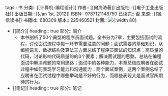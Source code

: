 tags:: 书
分类:: [[计算机-编程设计]]
作者:: [[何海涛著]]
出版社:: [[电子工业出版社]]
出版日期:: [[Jan 1st, 2012]]
ISBN:: 9787121148750
已读完:: 否
来源:: [[微信读书]]
书籍id:: 680309
版本:: 225460521
封面:: ![](https://wfqqreader-1252317822.image.myqcloud.com/cover/309/680309/s_680309.jpg){:width 80}

- [[简介]]
  heading:: true
  部分:: 简介
	- 本书剖析了50个典型的程序员面试题。全书分为7章，主要包括面试的流程，讨论面试流程中每一环节需要注意的问题；面试需要的基础知识，从编程语言、数据结构及算法三方面总结了程序员面试的知识点；高质量的代码，讨论影响代码质量的的3个要素；解决面试题的思路，总结在编程面试中解决难题的常用思路；面试中的各种能力，本章总结应聘者在面试过程中如何表现学习能力和沟通能力；两个面试案例，这两个案例总结了应聘者在面试过程中哪些举动是不好的行为，而哪些表现又是面试官所期待的行为。
- [[笔记]]
  heading:: true
  部分:: 笔记